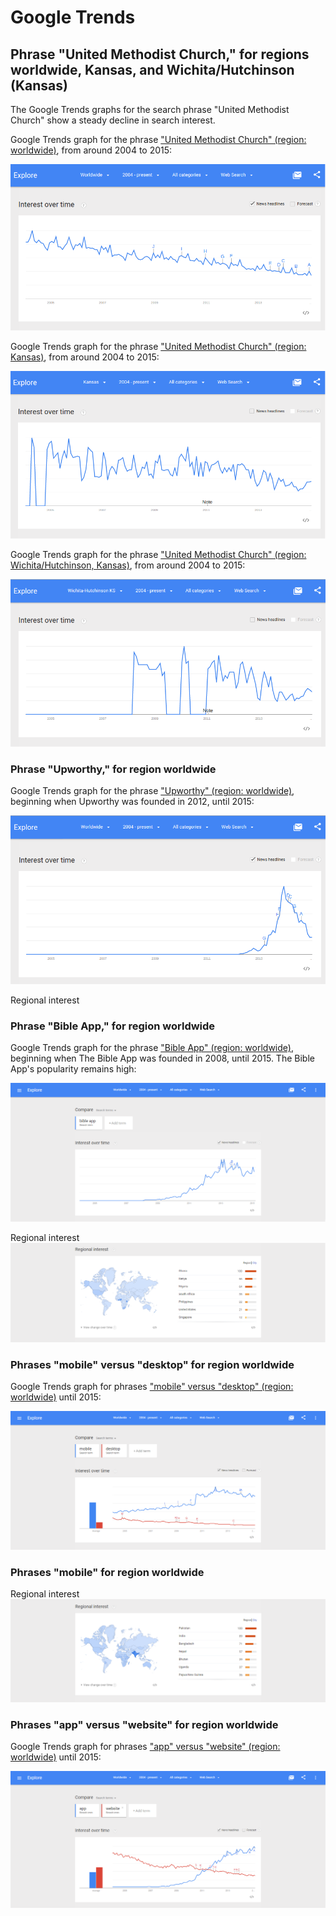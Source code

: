 # Google Trends

## Phrase "United Methodist Church," for regions worldwide, Kansas, and Wichita/Hutchinson (Kansas)

The Google Trends graphs for the search phrase "United Methodist Church" show a steady decline in search interest. 

Google Trends graph for the phrase ["United Methodist Church" (region: worldwide)](http://www.google.com/trends/explore#q=united%20methodist%20church), from around 2004 to 2015: 

![](google-maps-and-trends/google-trends-united-methodist-church-worldwide.png)

Google Trends graph for the phrase ["United Methodist Church" (region: Kansas)](http://www.google.com/trends/explore#geo=US-KS&q=united+methodist+church), from around 2004 to 2015: 

![](google-maps-and-trends/google-trends-united-methodist-church-kansas.png)

Google Trends graph for the phrase ["United Methodist Church" (region: Wichita/Hutchinson, Kansas)](http://www.google.com/trends/explore#geo=US-KS-678&q=united+methodist+church), from around 2004 to 2015: 

![](google-maps-and-trends/google-trends-united-methodist-church-wichita-hutchinson.png)

### Phrase "Upworthy," for region worldwide

Google Trends graph for the phrase ["Upworthy" (region: worldwide)](http://www.google.com/trends/explore#q=upworthy), beginning when Upworthy was founded in 2012, until 2015: 

![](google-maps-and-trends/google-trends-upworthy-worldwide.png)

Regional interest

### Phrase "Bible App," for region worldwide

Google Trends graph for the phrase ["Bible App" (region: worldwide)](http://www.google.com/trends/explore#q=Bible%20App), beginning when The Bible App was founded in 2008, until 2015. The Bible App's popularity remains high: 

![](google-maps-and-trends/google-trends-the-bible-app.png)

Regional interest
![](google-maps-and-trends/google-trends-the-bible-app-regional-interest.png)

### Phrases "mobile" versus "desktop" for region worldwide

Google Trends graph for phrases ["mobile" versus "desktop" (region: worldwide)](http://www.google.com/trends/explore#q=mobile%2C%20desktop&cmpt=q&tz=) until 2015:

![](google-maps-and-trends/google-trends-mobile-versus-desktop.png)

### Phrases "mobile" for region worldwide

Regional interest
![](google-maps-and-trends/google-trends-mobile-regional-interest.png)

### Phrases "app" versus "website" for region worldwide

Google Trends graph for phrases ["app" versus "website" (region: worldwide)](http://www.google.com/trends/explore#q=app%2C%20website&cmpt=q&tz=) until 2015:

![](google-maps-and-trends/google-trends-app-versus-website.png)

